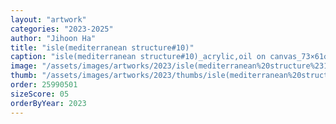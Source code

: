 ```yaml
---
layout: "artwork"
categories: "2023-2025"
author: "Jihoon Ha"
title: "isle(mediterranean structure#10)"
caption: "isle(mediterranean structure#10)_acrylic,oil on canvas_73×61㎝_2023"
image: "/assets/images/artworks/2023/isle(mediterranean%20structure%2310)%20acrylic%2Coil%20on%20canvas%2073x61cm%202023.jpg"
thumb: "/assets/images/artworks/2023/thumbs/isle(mediterranean%20structure%2310)%20acrylic%2Coil%20on%20canvas%2073x61cm%202023.jpg"
order: 25990501
sizeScore: 05
orderByYear: 2023
---
```

